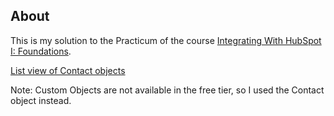 ## About
This is my solution to the Practicum of the course [Integrating With HubSpot I: Foundations](https://academy.hubspot.com/courses/integrating-with-hubspot-foundations).

[List view of Contact objects](https://app.hubspot.com/contacts/48827883/objects/0-1/views/all/list)

Note: Custom Objects are not available in the free tier, so I used the Contact object instead.
